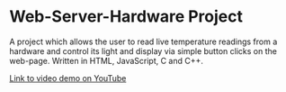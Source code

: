 # Web-Server-Hardware Project
A project which allows the user to read live temperature readings from a hardware and control its light and display via simple button clicks on the web-page. Written in HTML, JavaScript, C and C++.

[Link to video demo on YouTube](https://youtu.be/8uir79k4LFM)
